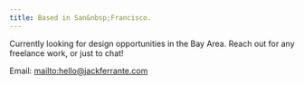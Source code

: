 ```yaml
---
title: Based in San&nbsp;Francisco.
---
```

Currently looking for design opportunities in the Bay Area. Reach out for any freelance work, or just to chat!

Email: <mailto:hello@jackferrante.com>
